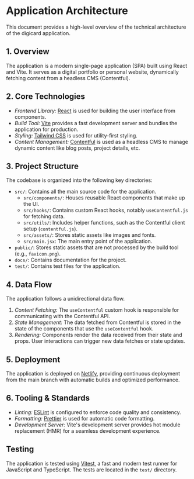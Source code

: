 # Application Architecture

This document provides a high-level overview of the technical architecture of the digicard application.

## 1. Overview

The application is a modern single-page application (SPA) built using React and Vite. It serves as a digital portfolio or personal website, dynamically fetching content from a headless CMS (Contentful).

## 2. Core Technologies

- _Frontend Library:_ [React](https.react.dev/) is used for building the user interface from components.
- _Build Tool:_ [Vite](https://vitejs.dev/) provides a fast development server and bundles the application for production.
- _Styling:_ [Tailwind CSS](https://tailwindcss.com/) is used for utility-first styling.
- _Content Management:_ [Contentful](https://www.contentful.com/) is used as a headless CMS to manage dynamic content like blog posts, project details, etc.

## 3. Project Structure

The codebase is organized into the following key directories:

- `src/`: Contains all the main source code for the application.
  - `src/components/`: Houses reusable React components that make up the UI.
  - `src/hooks/`: Contains custom React hooks, notably `useContentful.js` for fetching data.
  - `src/utils/`: Includes helper functions, such as the Contentful client setup (`contentful.js`).
  - `src/assets/`: Stores static assets like images and fonts.
  - `src/main.jsx`: The main entry point of the application.
- `public/`: Stores static assets that are not processed by the build tool (e.g., `favicon.png`).
- `docs/`: Contains documentation for the project.
- `test/`: Contains test files for the application.

## 4. Data Flow

The application follows a unidirectional data flow.

1. _Content Fetching:_ The `useContentful` custom hook is responsible for communicating with the Contentful API.
2. _State Management:_ The data fetched from Contentful is stored in the state of the components that use the `useContentful` hook.
3. _Rendering:_ Components render the data received from their state and props. User interactions can trigger new data fetches or state updates.

## 5. Deployment

The application is deployed on [Netlify](https://netlify.com/), providing continuous deployment from the main branch with automatic builds and optimized performance.

## 6. Tooling & Standards

- _Linting:_ [ESLint](https://eslint.org/) is configured to enforce code quality and consistency.
- _Formatting:_ [Prettier](https://prettier.io/) is used for automatic code formatting.
- _Development Server:_ Vite's development server provides hot module replacement (HMR) for a seamless development experience.

## Testing

The application is tested using [Vitest](https://vitest.dev/), a fast and modern test runner for JavaScript and TypeScript. The tests are located in the `test/` directory.
